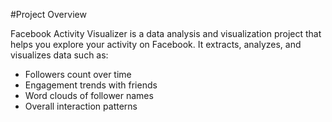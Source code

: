 #Project Overview

Facebook Activity Visualizer is a data analysis and visualization project that helps you explore your activity on Facebook. It extracts, analyzes, and visualizes data such as:

- Followers count over time
- Engagement trends with friends
- Word clouds of follower names
- Overall interaction patterns

